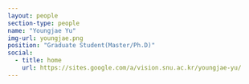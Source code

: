 ```yaml
---
layout: people
section-type: people
name: "Youngjae Yu"
img-url: youngjae.png
position: "Graduate Student(Master/Ph.D)"
social:
  - title: home
    url: https://sites.google.com/a/vision.snu.ac.kr/youngjae-yu/
---
```

